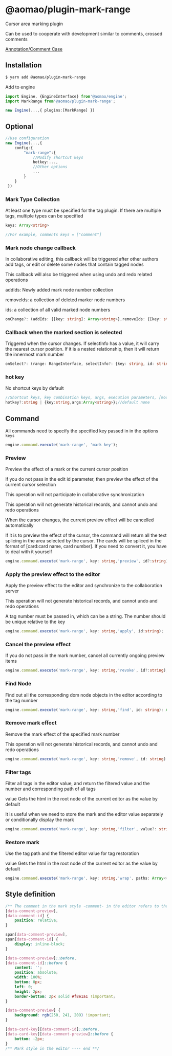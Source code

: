 # @aomao/plugin-mark-range

Cursor area marking plugin

Can be used to cooperate with development similar to comments, crossed comments

[Annotation/Comment Case](https://github.com/itellyou-com/am-editor/blob/master/docs/demo/comment/index.tsx)

## Installation

```bash
$ yarn add @aomao/plugin-mark-range
```

Add to engine

```ts
import Engine, {EngineInterface} from'@aomao/engine';
import MarkRange from'@aomao/plugin-mark-range';

new Engine(...,{ plugins:[MarkRange] })
```

## Optional

```ts
//Use configuration
new Engine(...,{
    config:{
        "mark-range":{
            //Modify shortcut keys
            hotkey:...,
            //Other options
            ...
        }
    }
 })
```

### Mark Type Collection

At least one type must be specified for the tag plugin. If there are multiple tags, multiple types can be specified

```ts
keys: Array<string>

//For example, comments keys = ["comment"]
```

### Mark node change callback

In collaborative editing, this callback will be triggered after other authors add tags, or edit or delete some nodes that contain tagged nodes

This callback will also be triggered when using undo and redo related operations

addIds: Newly added mark node number collection

removeIds: a collection of deleted marker node numbers

ids: a collection of all valid marked node numbers

```ts
onChange?: (addIds: {[key: string]: Array<string>},removeIds: {[key: string]: Array<string>},ids: {[key:string]: Array<string> }) = > void
```

### Callback when the marked section is selected

Triggered when the cursor changes. If selectInfo has a value, it will carry the nearest cursor position. If it is a nested relationship, then it will return the innermost mark number

```ts
onSelect?: (range: RangeInterface, selectInfo?: {key: string, id: string}) => void
```

### hot key

No shortcut keys by default

```ts
//Shortcut keys, key combination keys, args, execution parameters, [mode?: string, value?: string] Language mode: optional, code text: optional
hotkey?:string | {key:string,args:Array<string>};//default none
```

## Command

All commands need to specify the specified key passed in in the options `keys`

```ts
engine.command.execute('mark-range', 'mark key');
```

### Preview

Preview the effect of a mark or the current cursor position

If you do not pass in the edit id parameter, then preview the effect of the current cursor selection

This operation will not participate in collaborative synchronization

This operation will not generate historical records, and cannot undo and redo operations

When the cursor changes, the current preview effect will be cancelled automatically

If it is to preview the effect of the cursor, the command will return all the text splicing in the area selected by the cursor. The cards will be spliced ​​in the format of [card:card name, card number]. If you need to convert it, you have to deal with it yourself

```ts
engine.command.execute('mark-range', key: string,'preview', id?:string): string | undefined;
```

### Apply the preview effect to the editor

Apply the preview effect to the editor and synchronize to the collaboration server

This operation will not generate historical records, and cannot undo and redo operations

A tag number must be passed in, which can be a string. The number should be unique relative to the key

```ts
engine.command.execute('mark-range', key: string,'apply', id:string);
```

### Cancel the preview effect

If you do not pass in the mark number, cancel all currently ongoing preview items

```ts
engine.command.execute('mark-range', key: string,'revoke', id?:string);
```

### Find Node

Find out all the corresponding dom node objects in the editor according to the tag number

```ts
engine.command.execute('mark-range', key: string,'find', id: string): Array<NodeInterface>;
```

### Remove mark effect

Remove the mark effect of the specified mark number

This operation will not generate historical records, and cannot undo and redo operations

```ts
engine.command.execute('mark-range', key: string,'remove', id: string)
```

### Filter tags

Filter all tags in the editor value, and return the filtered value and the number and corresponding path of all tags

value Gets the html in the root node of the current editor as the value by default

It is useful when we need to store the mark and the editor value separately or conditionally display the mark

```ts
engine.command.execute('mark-range', key: string,'filter', value?: string): {value: string, paths: Array<{ id: Array<string>, path: Array<Path>} >}
```

### Restore mark

Use the tag path and the filtered editor value for tag restoration

value Gets the html in the root node of the current editor as the value by default

```ts
engine.command.execute('mark-range', key: string,'wrap', paths: Array<{ id: Array<string>, path: Array<Path>}>, value?: string): string
```

## Style definition

```css
/** The comment in the mark style -comment- in the editor refers to the key configured in the mark ---- start **/
[data-comment-preview],
[data-comment-id] {
	position: relative;
}

span[data-comment-preview],
span[data-comment-id] {
	display: inline-block;
}

[data-comment-preview]::before,
[data-comment-id]::before {
	content: '';
	position: absolute;
	width: 100%;
	bottom: 0px;
	left: 0;
	height: 2px;
	border-bottom: 2px solid #f8e1a1 !important;
}

[data-comment-preview] {
	background: rgb(250, 241, 209) !important;
}

[data-card-key][data-comment-id]::before,
[data-card-key][data-comment-preview]::before {
	bottom: -2px;
}
/** Mark style in the editor ---- end **/
```
